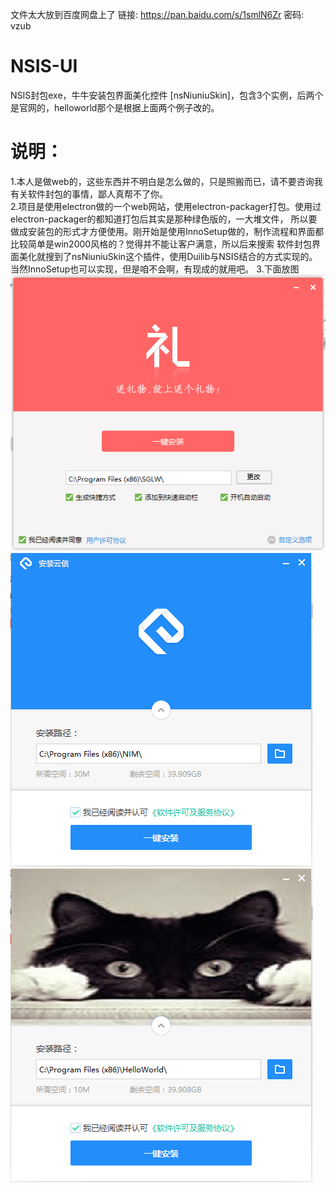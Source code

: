 文件太大放到百度网盘上了
链接: https://pan.baidu.com/s/1smlN6Zr 密码: vzub

# NSIS-UI
NSIS封包exe，牛牛安装包界面美化控件 [nsNiuniuSkin]，包含3个实例，后两个是官网的，helloworld那个是根据上面两个例子改的。
# 说明：
1.本人是做web的，这些东西并不明白是怎么做的，只是照搬而已，请不要咨询我有关软件封包的事情，鄙人真帮不了你。</br>
2.项目是使用electron做的一个web网站，使用electron-packager打包。使用过electron-packager的都知道打包后其实是那种绿色版的，一大堆文件，
所以要做成安装包的形式才方便使用。刚开始是使用InnoSetup做的，制作流程和界面都比较简单是win2000风格的？觉得并不能让客户满意，所以后来搜索
软件封包界面美化就搜到了nsNiuniuSkin这个插件，使用Duilib与NSIS结合的方式实现的。当然InnoSetup也可以实现，但是咱不会啊，有现成的就用吧。
3.下面放图
![Alt text](screenhost/1.png)
![Alt text](screenhost/2.png)
![Alt text](screenhost/3.png)

